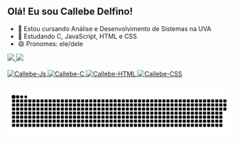 ## Olá! Eu sou Callebe Delfino!

- 🔭 Estou cursando Análise e Desenvolvimento de Sistemas na UVA
- 🌱 Estudando C, JavaScript, HTML e CSS
- 😄 Pronomes: ele/dele

<div>
  <a href="https://github.com/CallebeDelfino">
  <img height="180cm" src="https://github-readme-stats.vercel.app/api?username=callebedelfino&show_icons=true&theme=dark"/>
  <img height="180cm" src="https://github-readme-stats.vercel.app/api/top-langs/?username=callebedelfino&show_icons=true&theme=dark"/>
</div>

<div style="display: inline_block"><br>
  <img align="center" alt="Callebe-Js" height="40" weight="40" src="https://cdn.jsdelivr.net/gh/devicons/devicon@latest/icons/javascript/javascript-original.svg" />
  <img align="center" alt="Callebe-C" height="40" weight="40" src="https://cdn.jsdelivr.net/gh/devicons/devicon@latest/icons/c/c-original.svg" />
  <img align="center" alt="Callebe-HTML" height="40" weight="40" src="https://cdn.jsdelivr.net/gh/devicons/devicon@latest/icons/html5/html5-original.svg" />
  <img align="center" alt="Callebe-CSS" height="40" weight="40" src="https://cdn.jsdelivr.net/gh/devicons/devicon@latest/icons/css3/css3-original.svg" />
</div>

##

<picture>
  <source media="(prefers-color-scheme: dark)" srcset="https://raw.githubusercontent.com/callebedelfino/callebedelfino/output/github-contribution-grid-snake-dark.svg">
  <source media="(prefers-color-scheme: light)" srcset="https://raw.githubusercontent.com/callebedelfino/callebedelfino/output/github-contribution-grid-snake.svg">
  <img alt="github contribution grid snake animation" src="https://raw.githubusercontent.com/callebedelfino/callebedelfino/output/github-contribution-grid-snake.svg">
</picture>
